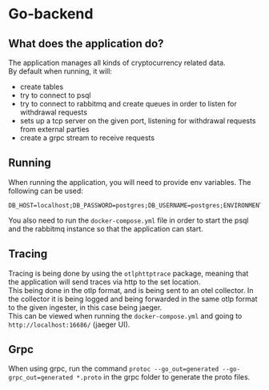 # Go-backend

## What does the application do?

The application manages all kinds of cryptocurrency related data. \
By default when running, it will:
- create tables
- try to connect to psql
- try to connect to rabbitmq and create queues in order to listen for withdrawal requests
- sets up a tcp server on the given port, listening for withdrawal requests from external parties
- create a grpc stream to receive requests

## Running

When running the application, you will need to provide env variables. The following can be used:

```
DB_HOST=localhost;DB_PASSWORD=postgres;DB_USERNAME=postgres;ENVIRONMENT=dev;OTLP_ENDPOINT=127.0.0.1:4318;RABBITMQ_HOST=localhost;RABBITMQ_PASSWORD=guest;RABBITMQ_USERNAME=guest;TCP_WITHDRAWAL_LISTENER_PORT=8000;GRPC_PORT=8100
```
You also need to run the `docker-compose.yml` file in order to start the psql and the rabbitmq instance so that the application can start.

## Tracing

Tracing is being done by using the `otlphttptrace` package, meaning that the application will send traces via http to the set location. \
This being done in the otlp format, and is being sent to an otel collector. In the collector it is being logged and being forwarded in the
same otlp format to the given ingester, in this case being jaeger. \
This can be viewed when running the `docker-compose.yml` and going to `http://localhost:16686/` (jaeger UI).

## Grpc

When using grpc, run the command `protoc --go_out=generated --go-grpc_out=generated *.proto` in the grpc folder to generate the proto files.
